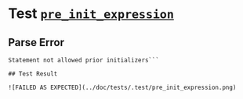 # Test [`pre_init_expression`](../doc/tests/statement_usage.md#L314)

## Parse Error

```,plain
Statement not allowed prior initializers```

## Test Result

![FAILED AS EXPECTED](../doc/tests/.test/pre_init_expression.png)
